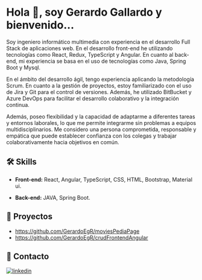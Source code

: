 # Hola 👋, soy Gerardo Gallardo y bienvenido...

Soy ingeniero informático multimedia con experiencia en el desarrollo Full Stack de aplicaciones web. En el desarrollo front-end he utilizando tecnologías como React, Redux, TypeScript y Angular. En cuanto al back-end, mi experiencia se basa en el uso de tecnologías como Java, Spring Boot y Mysql.

En el ámbito del desarrollo ágil, tengo experiencia aplicando la metodología Scrum. En cuanto a la gestión de proyectos, estoy familiarizado con el uso de Jira y Git para el control de versiones. Además, he utilizado BitBucket y Azure DevOps para facilitar el desarrollo colaborativo y la integración continua.

Además, poseo flexibilidad y la capacidad de adaptarme a diferentes tareas y entornos laborales, lo que me permite integrarme sin problemas a equipos multidisciplinarios. Me considero una persona comprometida, responsable y empática que puede establecer confianza con los colegas y trabajar colaborativamente hacia objetivos en común.

## 🛠 Skills

- **Front-end:** React, Angular, TypeScript, CSS, HTML, Bootstrap, Material ui.

- **Back-end:** JAVA, Spring Boot.

  
## 🚀 Proyectos

- https://github.com/GerardoEgR/moviesPediaPage
- https://github.com/GerardoEgR/crudFrontendAngular
  

## 🔗 Contacto
[![linkedin](https://img.shields.io/badge/linkedin-0A66C2?style=for-the-badge&logo=linkedin&logoColor=white)](https://www.linkedin.com/in/gerardo-gallardo-rodríguez-396193171)
